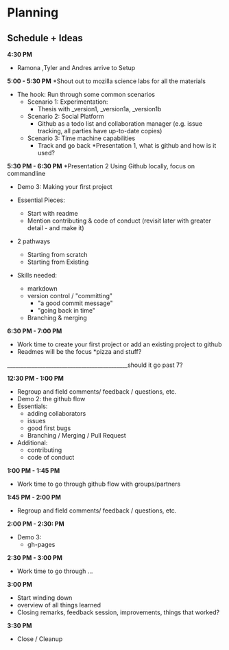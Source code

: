 # Planning

## Schedule + Ideas
**4:30 PM** 

* Ramona ,Tyler and Andres arrive to Setup


**5:00 - 5:30 PM**
*Shout out to mozilla science labs for all the materials
* The hook: Run through some common scenarios
	* Scenario 1: Experimentation: 
		* Thesis with _version1, _version1a, _version1b
	* Scenario 2: Social Platform
		* Github as a todo list and collaboration manager (e.g. issue tracking, all parties have up-to-date copies)
	* Scenario 3: Time machine capabilities
		* Track and go back
	*Presentation 1, what is github and how is it used?
		
**5:30 PM - 6:30 PM**
*Presentation 2 Using Github locally, focus on commandline 
* Demo 3: Making your first project
* Essential Pieces:
	* Start with readme
	* Mention contributing & code of conduct (revisit later with greater detail - and make it)
* 2 pathways
	* Starting from scratch
	* Starting from Existing 
	
* Skills needed:
	* markdown
	* version control / "committing" 	
		* "a good commit message"
		* "going back in time"
	* Branching & merging



**6:30 PM - 7:00 PM**

* Work time to create your first project or add an existing project to github
* Readmes will be the focus
*pizza and stuff?

____________________________________________should it go past 7?

**12:30 PM - 1:00 PM**
* Regroup and field comments/ feedback / questions, etc.
* Demo 2: the github flow
* Essentials:
	* adding collaborators
	* issues
	* good first bugs
	* Branching / Merging / Pull Request 
* Additional:
	* contributing
	* code of conduct


**1:00 PM - 1:45 PM**

* Work time to go through github flow with groups/partners

**1:45 PM - 2:00 PM**

* Regroup and field comments/ feedback / questions, etc.

**2:00 PM - 2:30: PM**

* Demo 3: 
	* gh-pages 	

**2:30 PM - 3:00 PM**

* Work time to go through ...


**3:00 PM**

* Start winding down
* overview of all things learned
* Closing remarks, feedback session, improvements, things that worked?

**3:30 PM**

* Close / Cleanup
